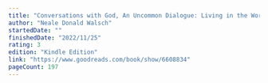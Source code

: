 ```yaml
---
title: "Conversations with God, An Uncommon Dialogue: Living in the World with Honesty, Courage, and Love - Volume 1"
author: "Neale Donald Walsch"
startedDate: ""
finishedDate: "2022/11/25"
rating: 3
edition: "Kindle Edition"
link: "https://www.goodreads.com/book/show/6608834"
pageCount: 197
---
```



